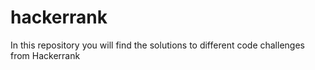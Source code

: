 # hackerrank
In this repository you will find the solutions to different code challenges from Hackerrank
